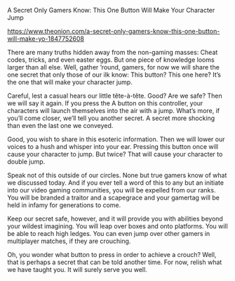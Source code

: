A Secret Only Gamers Know: This One Button Will Make Your Character Jump

https://www.theonion.com/a-secret-only-gamers-know-this-one-button-will-make-yo-1847752608

There are many truths hidden away from the non-gaming masses: Cheat codes, tricks, and even easter eggs. But one piece of knowledge looms larger than all else. Well, gather ’round, gamers, for now we will share the one secret that only those of our ilk know: This button? This one here? It’s the one that will make your character jump.

Careful, lest a casual hears our little tête-à-tête. Good? Are we safe? Then we will say it again. If you press the A button on this controller, your characters will launch themselves into the air with a jump. What’s more, if you’ll come closer, we’ll tell you another secret. A secret more shocking than even the last one we conveyed.

Good, you wish to share in this esoteric information. Then we will lower our voices to a hush and whisper into your ear. Pressing this button once will cause your character to jump. But twice? That will cause your character to double jump.

Speak not of this outside of our circles. None but true gamers know of what we discussed today. And if you ever tell a word of this to any but an initiate into our video gaming communities, you will be expelled from our ranks. You will be branded a traitor and a scapegrace and your gamertag will be held in infamy for generations to come.

Keep our secret safe, however, and it will provide you with abilities beyond your wildest imagining. You will leap over boxes and onto platforms. You will be able to reach high ledges. You can even jump over other gamers in multiplayer matches, if they are crouching.

Oh, you wonder what button to press in order to achieve a crouch? Well, that is perhaps a secret that can be told another time. For now, relish what we have taught you. It will surely serve you well.
